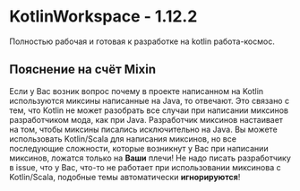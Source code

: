 # KotlinWorkspace - 1.12.2
Полностью рабочая и готовая к разработке на kotlin работа-космос.

## Пояснение на счёт Mixin
Если у Вас возник вопрос почему в проекте написанном на Kotlin используются миксины написанные на Java, то отвечают.
Это связано с тем, что Kotlin не может разобрать все случаи при написании миксинов разработчиком мода, как при Java.
Разработчик миксинов настаивает на том, чтобы миксины писались исключительно на Java.
Вы можете использовать Kotlin/Scala для написания миксинов, но все последующие сложности, 
которые возникнут у Вас при написании миксинов, ложатся только на **Ваши** плечи!
Не надо писать разработчику в issue, что у Вас, что-то не работает при использовании миксинова с Kotlin/Scala,
подобные темы автоматически **игнорируются**!